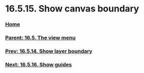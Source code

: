 # 16.5.15. Show canvas boundary

### [Home](./00-home.md)
### [Parent: 16.5. The view menu](./16-05-00-the-view-menu.md)
### [Prev: 16.5.14. Show layer boundary](./16-05-14-show-layer-boundary.md)
### [Next: 16.5.16. Show guides](./16-05-16-show-guides.md)
